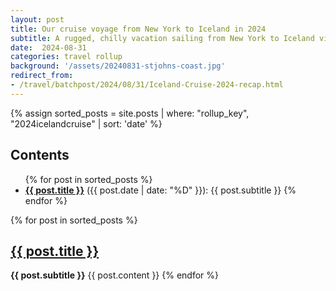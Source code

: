 ```yaml
---
layout: post
title: Our cruise voyage from New York to Iceland in 2024
subtitle: A rugged, chilly vacation sailing from New York to Iceland via Canada and Greenland
date:  2024-08-31
categories: travel rollup
background: '/assets/20240831-stjohns-coast.jpg'
redirect_from:
- /travel/batchpost/2024/08/31/Iceland-Cruise-2024-recap.html
---
```


{% assign sorted_posts = site.posts | where: "rollup_key", "2024icelandcruise" | sort: 'date' %}

<h2>Contents</h2>
<ul>
{% for post in sorted_posts %}
<li/><strong><a href="{{ post.url }}">{{ post.title }}</a></strong> ({{ post.date | date: "%D" }}): {{ post.subtitle }}
{% endfor %}
</ul>

<p/>

{% for post in sorted_posts %}
  <h2><a href="{{ post.url }}">{{ post.title }}</a></h2>
  <strong>{{ post.subtitle }}</strong>
  {{ post.content }}
{% endfor %}
